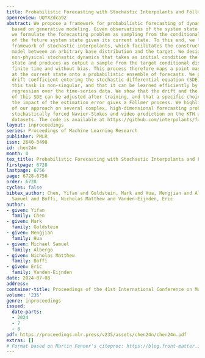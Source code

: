 ```yaml
---
title: Probabilistic Forecasting with Stochastic Interpolants and Föllmer Processes
openreview: UQYXZdca92
abstract: We propose a framework for probabilistic forecasting of dynamical systems
  based on generative modeling. Given observations of the system state over time,
  we formulate the forecasting problem as sampling from the conditional distribution
  of the future system state given its current state. To this end, we leverage the
  framework of stochastic interpolants, which facilitates the construction of a generative
  model between an arbitrary base distribution and the target. We design a fictitious,
  non-physical stochastic dynamics that takes as initial condition the current system
  state and produces as output a sample from the target conditional distribution in
  finite time and without bias. This process therefore maps a point mass centered
  at the current state onto a probabilistic ensemble of forecasts. We prove that the
  drift coefficient entering the stochastic differential equation (SDE) achieving
  this task is non-singular, and that it can be learned efficiently by square loss
  regression over the time-series data. We show that the drift and the diffusion coefficients
  of this SDE can be adjusted after training, and that a specific choice that minimizes
  the impact of the estimation error gives a Föllmer process. We highlight the utility
  of our approach on several complex, high-dimensional forecasting problems, including
  stochastically forced Navier-Stokes and video prediction on the KTH and CLEVRER
  datasets. The code is available at https://github.com/interpolants/forecasting.
layout: inproceedings
series: Proceedings of Machine Learning Research
publisher: PMLR
issn: 2640-3498
id: chen24n
month: 0
tex_title: Probabilistic Forecasting with Stochastic Interpolants and Föllmer Processes
firstpage: 6728
lastpage: 6756
page: 6728-6756
order: 6728
cycles: false
bibtex_author: Chen, Yifan and Goldstein, Mark and Hua, Mengjian and Albergo, Michael
  Samuel and Boffi, Nicholas Matthew and Vanden-Eijnden, Eric
author:
- given: Yifan
  family: Chen
- given: Mark
  family: Goldstein
- given: Mengjian
  family: Hua
- given: Michael Samuel
  family: Albergo
- given: Nicholas Matthew
  family: Boffi
- given: Eric
  family: Vanden-Eijnden
date: 2024-07-08
address:
container-title: Proceedings of the 41st International Conference on Machine Learning
volume: '235'
genre: inproceedings
issued:
  date-parts:
  - 2024
  - 7
  - 8
pdf: https://proceedings.mlr.press/v235/assets/chen24n/chen24n.pdf
extras: []
# Format based on Martin Fenner's citeproc: https://blog.front-matter.io/posts/citeproc-yaml-for-bibliographies/
---
```

